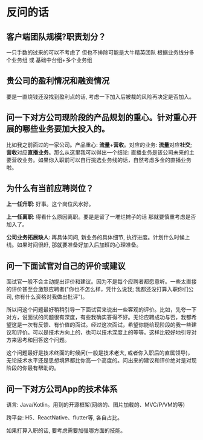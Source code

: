 

# 反问的话

## 客户端团队规模?职责划分？

一只手数的过来的可以不考虑了 但也不排除可能是大牛精英团队
根据业务线分多个业务组 或 基础中台组+多个业务组

## 贵公司的盈利情况和融资情况

要是一直烧钱还没找到盈利点的话, 考虑一下加入后被裁的风险再决定是否加入。

## 问一下对方公司现阶段的产品规划的重心。针对重心开展的哪些业务要加大投入的。

比如我之前面过的一家公司。产品重心: **流量**+**营收**。对应的业务: **流量**对应**社交**; **营收**对应**直播业务**。那么从这里我可以得出一个结论: 直播业务是该公司未来的主要营收业务。如果你入职前可以自行挑选业务线的话，自然考虑多金的直播业务啦。

## 为什么有当前应聘岗位？

**上一任升职**:  好事。这个岗位风水好。

**上一任离职**:  得看什么原因离职。要是是留了一堆烂摊子的话 那就要慎重考虑是否加入了。

**公司业务拓展缺人**:  再具体问问, 新业务的具体细节, 执行进度。计划什么时候上线。如果时间很赶, 那就要准备好加入后加班的心理准备。

## 问一下面试官对自己的评价或建议

面试官一般不会主动提出评价和建议。因为不是每个应聘者都愿意听。一些太直接的评价甚至会激怒应聘者("你也不怎么样，凭什么说我; 我都还没打算入职你们公司, 你有什么资格对我做出批评")。

所以问这个问题最好稍稍引导一下面试官来说出一些客观的评价。比如，先夸一下对方，说面试的问题很有深度，有些我确实答得不好。无论应聘成功与否，我都希望这是一次有反馈、有价值的面试。经过这次面试，希望你能给现阶段的我一些建议和评价。可以是技术方向上的，也可以技术深度上的等等。这样比较好地引导对方来思考和回答这个问题。

这个问题最好是技术终面的时候问(一般是技术老大, 或者你入职后的直属领导)，无论技术水平还是思想境界都比你高一个高度的。问出来的建议和评价绝对是对现阶段的你最有帮助的。

## 问一下对方公司App的技术体系

语言: Java/Kotlin。用到的开源框架(网络的、图片加载的、MVC/P/VM的等)

跨平台: H5、ReactNative、flutter等, 各自占比。

如果打算入职的话, 要考虑需要加强哪方面的技能。




